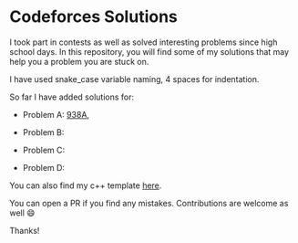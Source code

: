 # Codeforces Solutions

I took part in contests as well as solved interesting problems since high school days.
In this repository, you will find some of my solutions that may help you a problem you are stuck on.

I have used snake_case variable naming, 4 spaces for indentation.

So far I have added solutions for:

- Problem A: [938A](https://codeforces.com/contest/938/problem/A),

- Problem B:
- Problem C:
- Problem D:

You can also find my c++ template [here](https://github.com/JubayerJoy/Codeforces-Solutions/blob/master/template.cpp).

You can open a PR if you find any mistakes. Contributions are welcome as well :smile:

Thanks!
